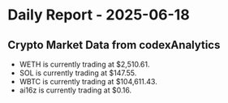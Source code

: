 # Daily Report - 2025-06-18

## Crypto Market Data from codexAnalytics

- WETH is currently trading at $2,510.61.
- SOL is currently trading at $147.55.
- WBTC is currently trading at $104,611.43.
- ai16z is currently trading at $0.16.